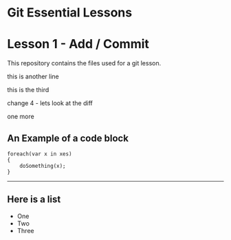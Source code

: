 # Git Essential Lessons

# Lesson 1 - Add / Commit

This repository contains the files used for a git lesson.

this is another line

this is the third

change 4 - lets look at the diff

one more

## An Example of a code block

    foreach(var x in xes)
    {
        doSomething(x);
    }

---

## Here is a list

- One
- Two
- Three
